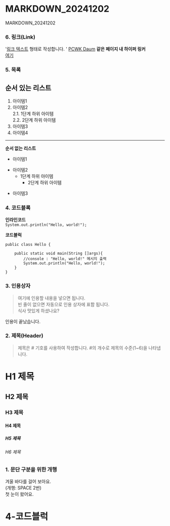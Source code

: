 # MARKDOWN_20241202
MARKDOWN_20241202

### 6. 링크(Link)
'[링크 텍스트](URL) 형태로 작성합니다. '
[PCWK Daum](https://cafe.daum.net/pcwk)
**같은 페이지 내 하이퍼 링커**  
[여기](#4-코드블럭)  


### 5. 목록

**순서 있는 리스트**
---
1. 아이템1
2. 아이템2  
    2.1. 1단계 하위 아이템  
    2.2. 2단계 하위 아이템
9. 아이템3  
9. 아이템4
***

**순서 없는 리스트**
- 아이템1
+ 아이템2
  - 1단계 하위 아이템  
     * 2단계 하위 아이템
* 아이템3
  
### 4. 코드블록
**인라인코드**  
`System.out.println("Hello, world!");`

**코드블럭**
```
public class Hello {
	
	public static void main(String []args){
		//console : "Hello, world!" 메시지 출력
		System.out.println("Hello, world!");
	}
}
```

### 3. 인용상자
>여기에 인용할 내용을 넣으면 됩니다.   
>빈 줄이 없으면 자동으로 인용 상자에 표함 됩니다.  
식사 맛있게 하셨나요?

인용이 끝났습니다. 

### 2. 제목(Header)
>제목은 # 기호를 사용하여 작성합니다. #의 개수로 제목의 수준(1~6)을 나타냅니다.

# H1 제목
## H2 제목
### H3 제목
#### H4 제목
##### H5 제목
###### H6 제목

### 1. 문단 구분을 위한 개행
겨울 바다를 걸어 보아요.  
(개행: SPACE 2번)  
첫 눈이 왔어요.  
# 4-코드블럭


